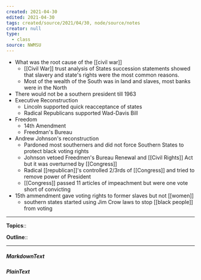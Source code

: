 ```yaml
---
created: 2021-04-30
edited: 2021-04-30
tags: created/source/2021/04/30, node/source/notes
creator: null
type:
  - class
source: NWMSU
---
```


- What was the root cause of the [[civil war]]
    - [[Civil War]] trust analysis of States succession statements showed that slavery and state's rights were the most common reasons. 
    - Most of the wealth of the South was in land and slaves, most banks were in the North
- There would not be a southern president till 1963
- Executive Reconstruction
    - Lincoln supported quick reacceptance of states
    - Radical Republicans supported Wad-Davis Bill
- Freedom
    - 14th Amendment
    - Freedman's Bureau
- Andrew Johnson's reconstruction
    - Pardoned most southerners and did not force Southern States to protect black voting rights
    - Johnson vetoed Freedmen's Bureau Renewal and [[Civil Rights]] Act but it was overturned by [[Congress]]
    - Radical [[republican]]'s controlled 2/3rds of [[Congress]] and tried to remove power of President
    - [[Congress]] passed 11 articles of impeachment but were one vote short of convicting
- 15th ammendment gave voting rights to former slaves but not [[women]]
    - southern states started using Jim Crow laws to stop [[black people]] from voting


---

**Topics**:: 

**Outline**::

--- 
##### MarkdownText

##### PlainText


